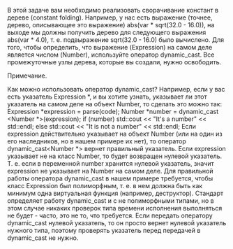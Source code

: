  В этой задаче вам необходимо реализовать сворачивание констант в
дереве (constant folding). Например, у нас есть выражение (точнее, дерево, описывающее это
выражение) abs(var * sqrt(32.0 - 16.0)), на выходе мы должны получить дерево для
следующего выражения abs(var * 4.0), т. е. подвыражение sqrt(32.0 - 16.0) было вычислено.
Для того, чтобы определить, что выражение (Expression) на самом деле является числом
(Number), используйте оператор dynamic_cast. Все промежуточные узлы дерева, которые вы создали, нужно освободить.

Примечание.

Как можно использовать оператор dynamic_cast? Например,
если у вас есть указатель Expression *, и вы хотите узнать, указывает ли этот указатель на
самом деле на объект Number, то сделать это можно так:
Expression *expression = parse(code);
Number *number = dynamic_cast <Number *>(expression);
if (number)
    std::cout << "It's a number" << std::endl; 
else 
    std::cout << "It is not a number" << std::endl; 
Если expression действительно указывает на объект Number (или на один из его наследников,
но в нашем примере их нет), то оператор dynamic_cast<Number *> вернет правильный
указатель. Если expression указывает не на класс Number, то будет возвращен нулевой
указатель. Т. е. если в переменной number хранится нулевой указатель, значит expression не
указывает на Number на самом деле.
Для правильной работы оператора dynamic_cast в нашем примере требуется, чтобы класс
Expression был полиморфным, т. е. в нем должна быть как минимум одна виртуальная
функция (например, деструктор). Стандарт определяет работу dynamic_cast и с не
полиморфными типами, но в этом случае никаких проверок типа времени исполнения
выполняться не будет - часто, это не то, что требуется.
Если передать оператору dynamic_cast нулевой указатель, то он просто вернет нулевой
указатель нужного типа, поэтому проверять указатель перед передачей в dynamic_cast не
нужно.
